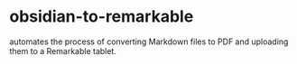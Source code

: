 # obsidian-to-remarkable
automates the process of converting Markdown files to PDF and uploading them to a Remarkable tablet.
